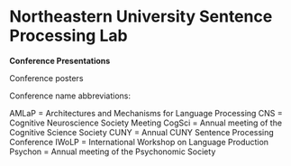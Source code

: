 # Northeastern University Sentence Processing Lab

**Conference Presentations**

Conference posters

Conference name abbreviations:

AMLaP = Architectures and Mechanisms for Language Processing
CNS = Cognitive Neuroscience Society Meeting
CogSci = Annual meeting of the Cognitive Science Society
CUNY = Annual CUNY Sentence Processing Conference
IWoLP = International Workshop on Language Production
Psychon = Annual meeting of the Psychonomic Society
